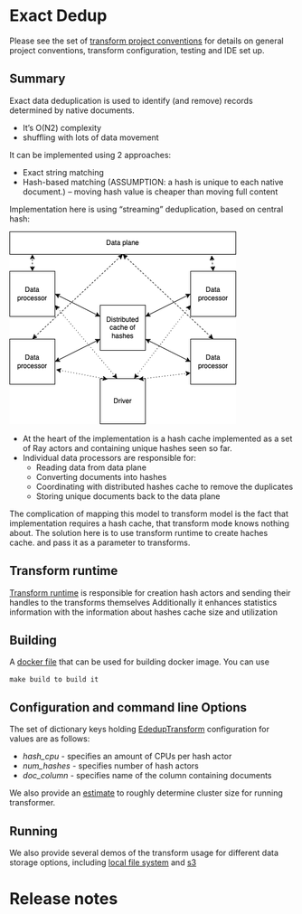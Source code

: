 # Exact Dedup

Please see the set of
[transform project conventions](../../README.md)
for details on general project conventions, transform configuration,
testing and IDE set up.

## Summary

Exact data deduplication is used to identify (and remove) records determined by native documents.
* It’s O(N2) complexity
* shuffling with lots of data movement

It can be implemented using 2 approaches: 
* Exact string matching
* Hash-based matching (ASSUMPTION: a hash is unique to each native document.) – moving hash value is cheaper than moving full content

Implementation here is using “streaming” deduplication, based on central hash:

![](images/exactdedup.png)

* At the heart of the implementation is a hash cache implemented as a set of Ray actors and containing 
unique hashes seen so far.
* Individual data processors are responsible for:
  * Reading data from data plane
  * Converting documents into hashes
  * Coordinating with distributed hashes cache to remove the duplicates
  * Storing unique documents back to the data plane

The complication of mapping this model to transform model is the fact that implementation requires a hash cache, 
that transform mode knows nothing about. The solution here is to use transform runtime to create haches cache.
and pass it as a parameter to transforms.

## Transform runtime

[Transform runtime](src/ededup_transform.py) is responsible for creation hash actors and sending their 
handles to the transforms themselves
Additionally it enhances statistics information with the information about hashes cache size and utilization

## Building

A [docker file](Dockerfile) that can be used for building docker image. You can use

```shell
make build to build it
```

## Configuration and command line Options

The set of dictionary keys holding [EdedupTransform](src/ededup_transform.py)
configuration for values are as follows:

* _hash_cpu_ - specifies an amount of CPUs per hash actor
* _num_hashes_ - specifies number of hash actors
* _doc_column_ - specifies name of the column containing documents

We also provide an [estimate](src/cluster_estimator.py) to roughly determine cluster size for running transformer.

## Running

We also provide several demos of the transform usage for different data storage options, including
[local file system](src/ededup_local_ray.py) and [s3](src/ededup_s3.py)

# Release notes